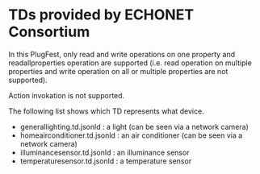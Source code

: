 # TDs provided by ECHONET Consortium
In this PlugFest, only read and write operations on one property and readallproperties operation are supported (i.e. read operation on multiple properties and write operation on all or multiple properties are not supported).

Action invokation is not supported.

The following list shows which TD represents what device.

* generallighting.td.jsonld : a light (can be seen via a network camera)
* homeairconditioner.td.jsonld : an air conditioner (can be seen via a network camera)
* illuminancesensor.td.jsonld : an illuminance sensor
* temperaturesensor.td.jsonld : a temperature sensor
